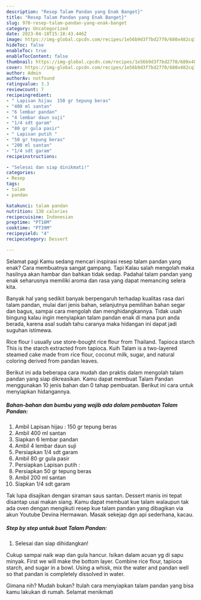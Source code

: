 ```yaml
---
description: "Resep Talam Pandan yang Enak Banget}"
title: "Resep Talam Pandan yang Enak Banget}"
slug: 970-resep-talam-pandan-yang-enak-banget
category: Uncategorized
date: 2023-04-18T15:18:43.446Z
image: https://img-global.cpcdn.com/recipes/1e56b9d3f7bd2770/680x482cq70/talam-pandan-foto-resep-utama.jpg
hideToc: false
enableToc: true
enableTocContent: false
thumbnail: https://img-global.cpcdn.com/recipes/1e56b9d3f7bd2770/680x482cq70/talam-pandan-foto-resep-utama.jpg
cover: https://img-global.cpcdn.com/recipes/1e56b9d3f7bd2770/680x482cq70/talam-pandan-foto-resep-utama.jpg
author: Admin
authorAv: notfound
ratingvalue: 3.3
reviewcount: 7
recipeingredient:
- " Lapisan hijau  150 gr tepung beras"
- "400 ml santan"
- "6 lembar pandan"
- "4 lembar daun suji"
- "1/4 sdt garam"
- "80 gr gula pasir"
- " Lapisan putih "
- "50 gr tepung beras"
- "200 ml santan"
- "1/4 sdt garam"
recipeinstructions:

- "Selesai dan siap dinikmati!"
categories:
- Resep
tags:
- talam
- pandan

katakunci: talam pandan 
nutrition: 138 calories
recipecuisine: Indonesian
preptime: "PT10M"
cooktime: "PT39M"
recipeyield: "4"
recipecategory: Dessert

---
```



Selamat pagi Kamu sedang mencari inspirasi resep talam pandan yang enak? Cara membuatnya sangat gampang. Tapi Kalau salah mengolah maka hasilnya akan hambar dan bahkan tidak sedap. Padahal talam pandan yang enak seharusnya memiliki aroma dan rasa yang dapat memancing selera kita.


Banyak hal yang sedikit banyak berpengaruh terhadap kualitas rasa dari talam pandan, mulai dari jenis bahan, selanjutnya pemilihan bahan segar dan bagus, sampai cara mengolah dan menghidangkannya. Tidak usah bingung kalau ingin menyiapkan talam pandan enak di mana pun anda berada, karena asal sudah tahu caranya maka hidangan ini dapat jadi suguhan istimewa.

Rice flour I usually use store-bought rice flour from Thailand. Tapioca starch This is the starch extracted from tapioca. Kuih Talam is a two-layered steamed cake made from rice flour, coconut milk, sugar, and natural coloring derived from pandan leaves.


Berikut ini ada beberapa cara mudah dan praktis dalam mengolah talam pandan yang siap dikreasikan. Kamu dapat membuat Talam Pandan menggunakan 10 jenis bahan dan 0 tahap pembuatan. Berikut ini cara untuk menyiapkan hidangannya.

<!--inarticleads1-->

##### Bahan-bahan dan bumbu yang wajib ada dalam pembuatan Talam Pandan:

1. Ambil  Lapisan hijau : 150 gr tepung beras
1. Ambil 400 ml santan
1. Siapkan 6 lembar pandan
1. Ambil 4 lembar daun suji
1. Persiapkan 1/4 sdt garam
1. Ambil 80 gr gula pasir
1. Persiapkan  Lapisan putih :
1. Persiapkan 50 gr tepung beras
1. Ambil 200 ml santan
1. Siapkan 1/4 sdt garam


Tak lupa disajikan dengan siraman saus santan. Dessert manis ini tepat disantap usai makan siang. Kamu dapat membuat kue talam walaupun tak ada oven dengan mengikuti resep kue talam pandan yang dibagikan via akun Youtube Devina Hermawan. Masak sekejap dgn api sederhana, kacau. 

<!--inarticleads2-->

##### Step by step untuk buat Talam Pandan:


1. Selesai dan siap dihidangkan!

Cukup sampai naik wap dan gula hancur. Isikan dalam acuan yg di sapu minyak. First we will make the bottom layer. Combine rice flour, tapioca starch, and sugar in a bowl. Using a whisk, mix the water and pandan well so that pandan is completely dissolved in water. 

Gimana nih? Mudah bukan? Itulah cara menyiapkan talam pandan yang bisa kamu lakukan di rumah. Selamat menikmati
